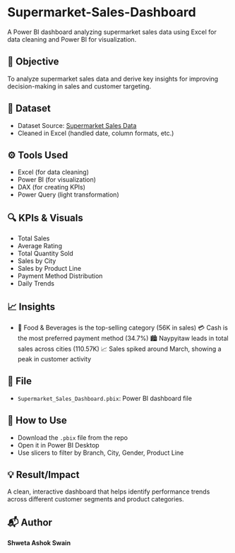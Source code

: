 # Supermarket-Sales-Dashboard
A Power BI dashboard analyzing supermarket sales data using Excel for data cleaning and Power BI for visualization.

## 📌 Objective
To analyze supermarket sales data and derive key insights for improving decision-making in sales and customer targeting.

## 📁 Dataset
- Dataset Source: [Supermarket Sales Data](https://www.kaggle.com/datasets/aungpyaeap/supermarket-sales)
- Cleaned in Excel (handled date, column formats, etc.)

## ⚙️ Tools Used
- Excel (for data cleaning)
- Power BI (for visualization)
- DAX (for creating KPIs)
- Power Query (light transformation)

## 🔍 KPIs & Visuals
- Total Sales
- Average Rating
- Total Quantity Sold
- Sales by City
- Sales by Product Line
- Payment Method Distribution
- Daily Trends

## 📈 Insights
- 🍱 Food & Beverages is the top-selling category (56K in sales)
  💳 Cash is the most preferred payment method (34.7%)
  🏙️ Naypyitaw leads in total sales across cities (110.57K)
  📈 Sales spiked around March, showing a peak in customer activity

## 📂 File
- `Supermarket_Sales_Dashboard.pbix`: Power BI dashboard file

## 📌 How to Use
- Download the `.pbix` file from the repo
- Open it in Power BI Desktop
- Use slicers to filter by Branch, City, Gender, Product Line

## 💡 Result/Impact
A clean, interactive dashboard that helps identify performance trends across different customer segments and product categories.

## 📬 Author
**Shweta Ashok Swain**  




